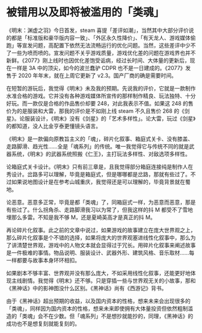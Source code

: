 # 被错用以及即将被滥用的「类魂」

《明末：渊虚之羽》今日首发，steam 喜提「差评如潮」，当然其中大部分评价说的都是「标准版和豪华版内容一致」、「外区永久性降价」、「有天龙人、游戏媒体偷跑」等宣发问题，高配置下依然无法流畅运行的优化问题。当然，这些差评中少不了一些为喷而喷的。宣发问题不关乎游戏质量，游戏优化差的问题在游戏界也并不新鲜。《2077》刚上线时也因优化差饱受诟病，经过长时间、大体量的更新后，现在一样是 3A 中的顶尖，如今的波兰蠢驴 CDPR 也不是一日建成的。《2077》发售于 2020 年年末，就在上周它更新了 v2.3。国产厂商的确是需要时间。

在短暂的游玩后，我觉得《明末》未及我的预期。先说我的评价，它就是一款制作水准合格的游戏。它并没有各种游戏媒体所宣传的那样制作精良、玩法独特、十分好玩。而一款仅是合格的作品售价却要 248，对此我表示不值。如果这 248 的售价为的是服装和大雷，那我的评价是不如刚上线 steam 不久且售价 268 的《剑星》。论服装设计，《明末》没有《剑星》的「艺术多样性」。论大雷，玩过《剑星》的都知道，没人比金亨泰更懂镜头语言。

《明末》是一款偏向原教旨主义的「魂」，碎片化叙事、箱庭式关卡、没有膝盖、走路脚滑、趋光性……全是「魂系列」的传统。唯一我觉得它与传统不同的就是武器系统，《明末》的武器系统照搬《仁王》，主打玩法多样性、对敌选项多样性。

论箱庭式关卡设计。《明末》只有前三章是，且我觉得部分箱庭连接纯是制作人在秀设计。岔路多可以理解，毕竟是箱庭式，但是哪哪都是岔路，那就有些过了。不过如果说地图设计是在参考山城重庆，我觉得还是可以理解的，毕竟背景就在蜀地。

论恶意。恶意多正常，毕竟是都「类魂」了，同箱庭式一样，为恶意而恶意，那是有些过了。什么拐角杀、走路脚滑我习以为常了，但我这样的抖 M 都受不了雪地埋那么多雷。不知是我不够 M，还是夏崎英高才是真正的抖 M。

再论碎片化叙事。此之前的文章中说过，如果游戏的故事建立在庞大世界观之上，那么碎片化叙事是个不错的选择，如果将庞大的世界观塞进线性化叙事中，那么为了讲清楚世界观，游戏中的人物文本就会显得过于冗长。用碎片化叙事来阐述故事是一件极难的事情。物品说明、服装设计、武器外形、建筑风格、音乐取材……每一样都要与故事本身环环相扣。

如果剧本不够丰富、世界观并没有那么庞大，不如采用线性化叙事，还能更好地体现主线剧情。我觉得《明末》还不够。只是穿插一些与世界观无关的小故事，那和《黑神话》中的影神图没什么区别。《黑神话》尚有《西游记》背书。

由于《黑神话》超出预期的收益，以及国内资本的性格，想来未来会出现很多的「类魂」，同样因为国内资本的性格，想来未来即使拥有大体量投资但依然粗制滥造的「类魂」会不在少数。但「魂系列」不是想抄就能抄的，同理，《黑神话》的成功也不是想复刻就能复刻的。
